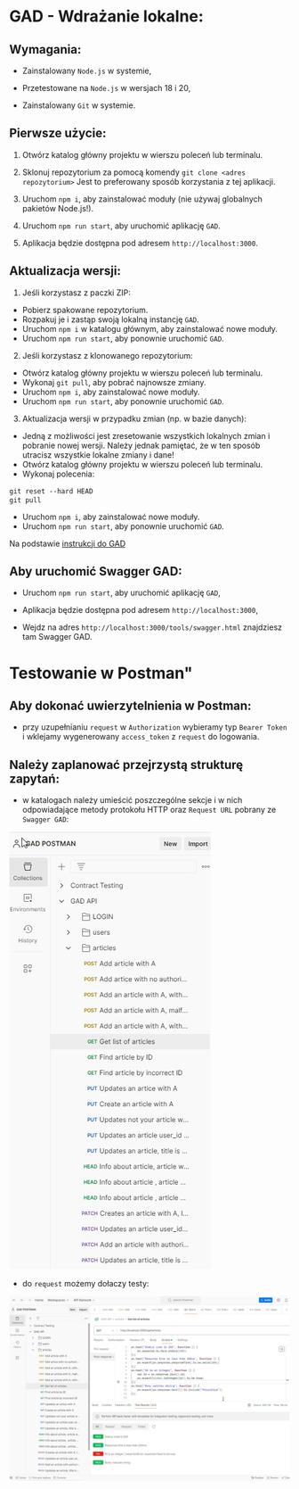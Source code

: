 # GAD - Wdrażanie lokalne:

## Wymagania:

- Zainstalowany `Node.js` w systemie,

- Przetestowane na `Node.js` w wersjach 18 i 20,

- Zainstalowany `Git` w systemie.

## Pierwsze użycie:

1. Otwórz katalog główny projektu w wierszu poleceń lub terminalu.

2. Sklonuj repozytorium za pomocą komendy `git clone <adres repozytorium>` Jest to preferowany sposób korzystania z tej aplikacji.

3. Uruchom `npm i`, aby zainstalować moduły (nie używaj globalnych pakietów Node.js!).

4. Uruchom `npm run start`, aby uruchomić aplikację `GAD`.
5. Aplikacja będzie dostępna pod adresem `http://localhost:3000`.

## Aktualizacja wersji:

1. Jeśli korzystasz z paczki ZIP:

- Pobierz spakowane repozytorium.
- Rozpakuj je i zastąp swoją lokalną instancję `GAD`.
- Uruchom `npm i` w katalogu głównym, aby zainstalować nowe moduły.
- Uruchom `npm run start`, aby ponownie uruchomić `GAD`.

2. Jeśli korzystasz z klonowanego repozytorium:

- Otwórz katalog główny projektu w wierszu poleceń lub terminalu.
- Wykonaj `git pull`, aby pobrać najnowsze zmiany.
- Uruchom `npm i`, aby zainstalować nowe moduły.
- Uruchom `npm run start`, aby ponownie uruchomić `GAD`.

3. Aktualizacja wersji w przypadku zmian (np. w bazie danych):

- Jedną z możliwości jest zresetowanie wszystkich lokalnych zmian i pobranie nowej wersji.
  Należy jednak pamiętać, że w ten sposób utracisz wszystkie lokalne zmiany i dane!
- Otwórz katalog główny projektu w wierszu poleceń lub terminalu.
- Wykonaj polecenia:

```
git reset --hard HEAD
git pull
```

- Uruchom `npm i`, aby zainstalować nowe moduły.
- Uruchom `npm run start`, aby ponownie uruchomić `GAD`.

Na podstawie [instrukcji do GAD](https://github.com/jaktestowac/gad-gui-api-demo/blob/main/README.md)

## Aby uruchomić Swagger GAD:

- Uruchom `npm run start`, aby uruchomić aplikację `GAD`,

- Aplikacja będzie dostępna pod adresem `http://localhost:3000`,

- Wejdz na adres `http://localhost:3000/tools/swagger.html` znajdziesz tam Swagger GAD.

# Testowanie w Postman"

## Aby dokonać uwierzytelnienia w Postman:

- przy uzupełnianiu `request` w `Authorization` wybieramy typ `Bearer Token` i wklejamy wygenerowany `access_token` z `request` do logowania.

## Należy zaplanować przejrzystą strukturę zapytań:

- w katalogach należy umieścić poszczególne sekcje i w nich odpowiadające metody protokołu HTTP oraz `Request URL` pobrany ze `Swagger GAD`:

![](https://github.com/EwaRRPoland/GAD-Postman/blob/9e9d0264ed60d6d854a2c5320104c23aa351c237/assets/GadPostman_requests.jpg)

- do `request` możemy dołaczy testy:

![](https://github.com/EwaRRPoland/GAD-Postman/blob/9e9d0264ed60d6d854a2c5320104c23aa351c237/assets/GadPostman_tests.jpg)
